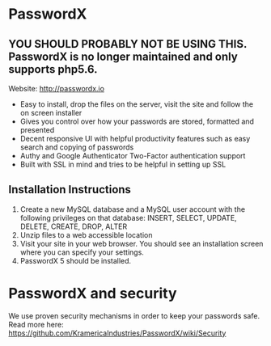 PasswordX
=========

## YOU SHOULD PROBABLY NOT BE USING THIS. PasswordX is no longer maintained and only supports php5.6.

Website: http://passwordx.io
 
* Easy to install, drop the files on the server, visit the site and follow the on screen installer
* Gives you control over how your passwords are stored, formatted and presented
* Decent responsive UI with helpful productivity features such as easy search and copying of passwords
* Authy and Google Authenticator Two-Factor authentication support
* Built with SSL in mind and tries to be helpful in setting up SSL


## Installation Instructions

1. Create a new MySQL database and a MySQL user account with the following privileges on that database: INSERT, SELECT, UPDATE, DELETE, CREATE, DROP, ALTER
2. Unzip files to a web accessible location
3. Visit your site in your web browser. You should see an installation screen where you can specify your settings.
4. PasswordX 5 should be installed.

# PasswordX and security

We use proven security mechanisms in order to keep your passwords safe. Read more here: https://github.com/KramericaIndustries/PasswordX/wiki/Security
